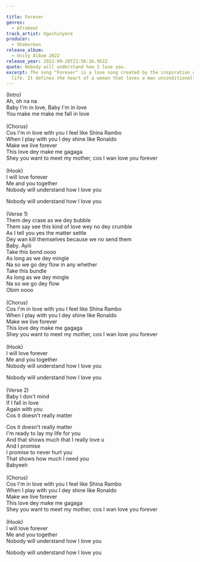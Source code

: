 ```yaml
---

title: Forever
genres:
  - Afrobeat
track_artist: Ugochinyere
producer:
  - Shakerman
release_album:
  - Unity Album 2022
release_year: 2022-09-28T21:56:16.952Z
quote: Nobody will understand how I love you.
excerpt: The song "Forever" is a love song created by the inspiration of my love
  life. It defines the heart of a woman that loves a man unconditionally.
---
```

<!--StartFragment-->

(Intro)\
Ah, oh na na\
Baby I'm in love, Baby I'm in love\
You make me make me fall in love\
\
(Chorus)\
Cos I'm in love with you I feel like Shina Rambo\
When I play with you I dey shine like Ronaldo\
Make we live forever\
This love dey make me gagaga\
Shey you want to meet my mother, cos I wan love you forever\
\
(Hook)\
I will love forever\
Me and you together\
Nobody will understand how I love you

Nobody will understand how I love you\
\
(Verse 1)\
Them dey crase as we dey bubble\
Them say see this kind of love wey no dey crumble\
As I tell you yes the matter settle\
Dey wan kill themselves because we no send them\
Baby. Ayiii\
Take this bond oooo\
As long as we dey mingle\
Na so we go dey flow in any whether\
Take this bundle\
As long as we dey mingle\
Na so we go dey flow\
Obim oooo\
\
(Chorus)\
Cos I'm in love with you I feel like Shina Rambo\
When I play with you I dey shine like Ronaldo\
Make we live forever\
This love dey make me gagaga\
Shey you want to meet my mother, cos I wan love you forever\
\
(Hook)\
I will love forever\
Me and you together\
Nobody will understand how I love you

Nobody will understand how I love you\
\
(Verse 2)\
Baby I don't mind\
If I fall in love\
Again with you\
Cos it doesn't really matter

Cos it doesn't really matter\
I'm ready to lay my life for you\
And that shows much that I really love u\
And I promise\
I promise to never hurt you\
That shows how much I need you\
Babyeeh\
\
(Chorus)\
Cos I'm in love with you I feel like Shina Rambo\
When I play with you I dey shine like Ronaldo\
Make we live forever\
This love dey make me gagaga\
Shey you want to meet my mother, cos I wan love you forever\
\
(Hook)\
I will love forever\
Me and you together\
Nobody will understand how I love you

Nobody will understand how I love you

<!--EndFragment-->